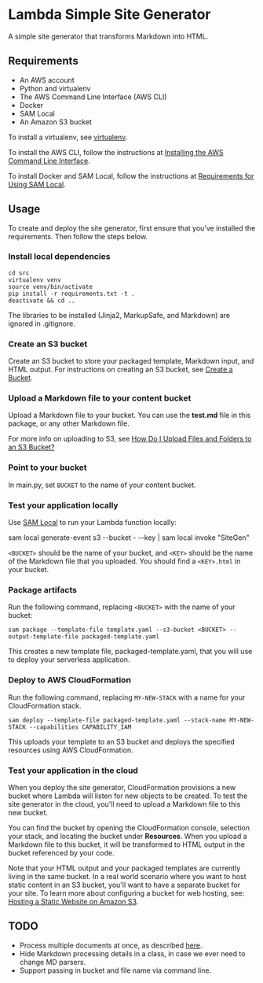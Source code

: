 # Lambda Simple Site Generator #

A simple site generator that transforms Markdown into HTML.

## Requirements ##

* An AWS account
* Python and virtualenv
* The AWS Command Line Interface (AWS CLI)
* Docker
* SAM Local
* An Amazon S3 bucket

To install a virtualenv, see [virtualenv](https://virtualenv.pypa.io/en/stable/).

To install the AWS CLI, follow the instructions at [Installing the AWS Command Line Interface](http://docs.aws.amazon.com/cli/latest/userguide/installing.html).

To install Docker and SAM Local, follow the instructions at [Requirements for Using SAM Local](http://docs.aws.amazon.com/lambda/latest/dg/test-sam-local.html#sam-cli-requirements).

## Usage ##

To create and deploy the site generator, first ensure that you've installed the requirements. Then follow the steps below.

### Install local dependencies ###

    cd src
    virtualenv venv
    source venv/bin/activate
    pip install -r requirements.txt -t .
    deactivate && cd ..

The libraries to be installed (Jinja2, MarkupSafe, and Markdown) are ignored in .gitignore.

### Create an S3 bucket ###

Create an S3 bucket to store your packaged template, Markdown input, and HTML output. For instructions on creating an S3 bucket, see [Create a Bucket](http://docs.aws.amazon.com/AmazonS3/latest/gsg/CreatingABucket.html).

### Upload a Markdown file to your content bucket ###

Upload a Markdown file to your bucket. You can use the **test.md** file in this package, or any other Markdown file.

For more info on uploading to S3, see [How Do I Upload Files and Folders to an S3 Bucket?](http://docs.aws.amazon.com/AmazonS3/latest/user-guide/upload-objects.html)

### Point to your bucket ###

In main.py, set `BUCKET` to the name of your content bucket.

### Test your application locally ###

Use [SAM Local](https://github.com/awslabs/aws-sam-local) to run your Lambda function locally:

   sam local generate-event s3 --bucket <BUCKET>- --key <KEY> | sam local invoke "SiteGen"

`<BUCKET>` should be the name of your bucket, and `<KEY>` should be the name of the Markdown file that you uploaded. You should find a `<KEY>.html` in your bucket.

### Package artifacts ###

Run the following command, replacing `<BUCKET>` with the name of your bucket:

    sam package --template-file template.yaml --s3-bucket <BUCKET> --output-template-file packaged-template.yaml

This creates a new template file, packaged-template.yaml, that you will use to deploy your serverless application.

### Deploy to AWS CloudFormation ###

Run the following command, replacing `MY-NEW-STACK` with a name for your CloudFormation stack.

    sam deploy --template-file packaged-template.yaml --stack-name MY-NEW-STACK --capabilities CAPABILITY_IAM

This uploads your template to an S3 bucket and deploys the specified resources using AWS CloudFormation.

### Test your application in the cloud ###

When you deploy the site generator, CloudFormation provisions a new bucket where Lambda will listen for new objects to be created. To test the site generator in the cloud, you'll need to upload a Markdown file to this new bucket.

You can find the bucket by opening the CloudFormation console, selection your stack, and locating the bucket under **Resources**. When you upload a Markdown file to this bucket, it will be transformed to HTML output in the bucket referenced by your code.

Note that your HTML output and your packaged templates are currently living in the same bucket. In a real world scenario where you want to host static content in an S3 bucket, you'll want to have a separate bucket for your site. To learn more about configuring a bucket for web hosting, see: [Hosting a Static Website on Amazon S3](http://docs.aws.amazon.com/AmazonS3/latest/dev/WebsiteHosting.html).

## TODO ##
* Process multiple documents at once, as described [here](https://pythonhosted.org/Markdown/reference.html#the-details).
* Hide Markdown processing details in a class, in case we ever need to change MD parsers.
* Support passing in bucket and file name via command line.
